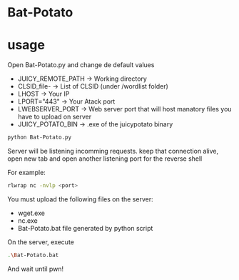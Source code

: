# Bat-Potato


# usage

Open Bat-Potato.py and change de default values

- JUICY_REMOTE_PATH -> Working directory
- CLSID_file- -> List of CLSID (under /wordlist folder)
- LHOST -> Your IP
- LPORT="443" -> Your Atack port
- LWEBSERVER_PORT -> Web server port that will host manatory files you have to upload on server
- JUICY_POTATO_BIN -> .exe of the juicypotato binary


```bash
python Bat-Potato.py
```

Server will be listening incomming requests. keep that connection alive, open new tab and open another listening port for the reverse shell

For example:

```bash
rlwrap nc -nvlp <port>
```

You must upload the following files on the server:
- wget.exe
- nc.exe
- Bat-Potato.bat file generated by python script

On the server, execute

```bash
.\Bat-Potato.bat
```

And wait until pwn!



